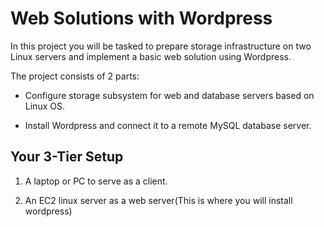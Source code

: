 # Web Solutions with Wordpress

In this project you will be tasked to prepare storage infrastructure on two Linux servers and implement a basic web solution using Wordpress.

The project consists of 2 parts:

- Configure storage subsystem for web and database servers based on Linux OS.

- Install Wordpress and connect it to a remote MySQL database server.

## Your 3-Tier Setup

1. A laptop or PC to serve as a client.

2. An EC2 linux server as a web server(This is where you will install wordpress)
